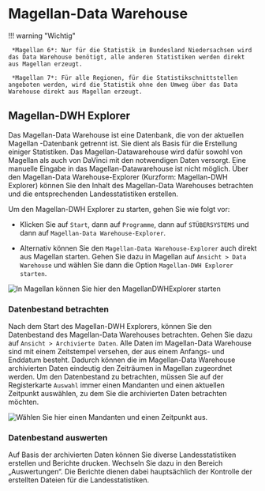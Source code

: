 # Magellan-Data Warehouse

!!! warning "Wichtig"

     *Magellan 6*: Nur für die Statistik im Bundesland Niedersachsen wird das Data Warehouse benötigt, alle anderen Statistiken werden direkt aus Magellan erzeugt.
     
     *Magellan 7*: Für alle Regionen, für die Statistikschnittstellen angeboten werden, wird die Statistik ohne den Umweg über das Data Warehouse direkt aus Magellan erzeugt.

## Magellan-DWH Explorer

Das Magellan-Data Warehouse ist eine Datenbank, die von der aktuellen Magellan -Datenbank getrennt ist. Sie dient als Basis für die Erstellung einiger Statistiken. Das Magellan-Datawarehouse wird dafür sowohl von Magellan als auch von DaVinci mit den notwendigen Daten versorgt. Eine manuelle Eingabe in das Magellan-Datawarehouse ist nicht möglich. Über den Magellan-Data Warehouse-Explorer (Kurzform: Magellan-DWH Explorer) können Sie den Inhalt des Magellan-Data Warehouses betrachten und die entsprechenden Landesstatistiken erstellen.

Um den Magellan-DWH Explorer zu starten, gehen Sie wie folgt vor:

* Klicken Sie auf `Start`, dann auf `Programme`, dann auf `STÜBERSYSTEMS` und dann auf `Magellan-Data Warehouse-Explorer`.

* Alternativ können Sie den `Magellan-Data Warehouse-Explorer` auch direkt aus Magellan starten. Gehen Sie dazu in Magellan auf `Ansicht > Data Warehouse` und wählen Sie dann die Option `Magellan-DWH Explorer starten`.

![In Magellan können Sie hier den MagellanDWHExplorer starten](/assets/images/DWH1.png)

### Datenbestand betrachten

Nach dem Start des Magellan-DWH Explorers, können Sie den Datenbestand des Magellan-Data Warehouses betrachten. Gehen Sie dazu auf `Ansicht > Archivierte Daten`. Alle Daten im Magellan-Data Warehouse sind mit einem Zeitstempel versehen, der aus einem Anfangs- und Enddatum besteht. Dadurch können die im Magellan-Data Warehouse archivierten Daten eindeutig den Zeiträumen in Magellan zugeordnet werden. Um den Datenbestand zu betrachten, müssen Sie auf der Registerkarte `Auswahl` immer einen Mandanten und einen aktuellen Zeitpunkt auswählen, zu dem Sie die archivierten Daten betrachten möchten.

![ Wählen Sie hier einen Mandanten und einen Zeitpunkt aus.](/assets/images/DWH2.png)

### Datenbestand auswerten

Auf Basis der archivierten Daten können Sie diverse Landesstatistiken erstellen und Berichte drucken. Wechseln Sie dazu in den Bereich „Auswertungen“. Die Berichte dienen dabei hauptsächlich der Kontrolle der erstellten Dateien für die Landesstatistiken.
